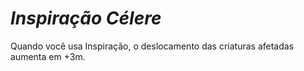 # *Inspiração Célere*

Quando você usa Inspiração, o deslocamento das criaturas afetadas aumenta em +3m.